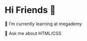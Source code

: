 <h1> Hi Friends 👋</h1>
<p>🌱 I’m currently learning at megademy</p>
<p>💬 Ask me about HTML/CSS</p>
<!--
**AmirHosseinKeshavarzDEV/AmirHosseinKeshavarzDEV** is a ✨ _special_ ✨ repository because its `README.md` (this file) appears on your GitHub profile.

Here are some ideas to get you started:

- 🔭 I’m currently working on ...
- 👯 I’m looking to collaborate on ...
- 🤔 I’m looking for help with ...
- 📫 How to reach me: ...
- 😄 Pronouns: ...
- ⚡ Fun fact: ...
-->
